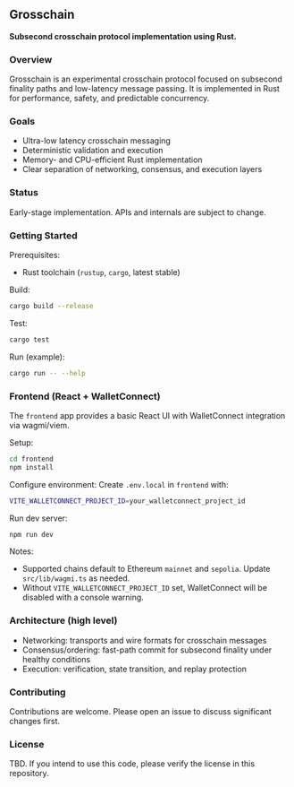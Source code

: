 ## Grosschain

**Subsecond crosschain protocol implementation using Rust.**

### Overview

Grosschain is an experimental crosschain protocol focused on subsecond finality paths and low-latency message passing. It is implemented in Rust for performance, safety, and predictable concurrency.

### Goals

- Ultra-low latency crosschain messaging
- Deterministic validation and execution
- Memory- and CPU-efficient Rust implementation
- Clear separation of networking, consensus, and execution layers

### Status

Early-stage implementation. APIs and internals are subject to change.

### Getting Started

Prerequisites:
- Rust toolchain (`rustup`, `cargo`, latest stable)

Build:
```bash
cargo build --release
```

Test:
```bash
cargo test
```

Run (example):
```bash
cargo run -- --help
```

### Frontend (React + WalletConnect)

The `frontend` app provides a basic React UI with WalletConnect integration via wagmi/viem.

Setup:
```bash
cd frontend
npm install
```

Configure environment:
Create `.env.local` in `frontend` with:
```bash
VITE_WALLETCONNECT_PROJECT_ID=your_walletconnect_project_id
```

Run dev server:
```bash
npm run dev
```

Notes:
- Supported chains default to Ethereum `mainnet` and `sepolia`. Update `src/lib/wagmi.ts` as needed.
- Without `VITE_WALLETCONNECT_PROJECT_ID` set, WalletConnect will be disabled with a console warning.

### Architecture (high level)

- Networking: transports and wire formats for crosschain messages
- Consensus/ordering: fast-path commit for subsecond finality under healthy conditions
- Execution: verification, state transition, and replay protection

### Contributing

Contributions are welcome. Please open an issue to discuss significant changes first.

### License

TBD. If you intend to use this code, please verify the license in this repository.


